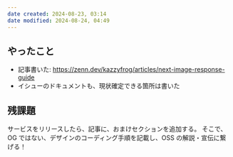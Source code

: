 ```yaml
---
date created: 2024-08-23, 03:14
date modified: 2024-08-24, 04:49
---
```


## やったこと

- 記事書いた: https://zenn.dev/kazzyfrog/articles/next-image-response-guide
- イシューのドキュメントも、現状確定できる箇所は書いた

## 残課題

サービスをリリースしたら、記事に、おまけセクションを追加する。
そこで、OG ではない、デザインのコーディング手順を記載し、OSS の解説・宣伝に繋げる！
